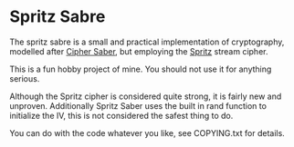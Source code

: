 
Spritz Sabre
============

The spritz sabre is a small and practical implementation of cryptography,
modelled after [Cipher Saber][1], but employing the [Spritz][2] 
stream cipher. 

This is a fun hobby project of mine. You should not use it for anything serious.

Although the Spritz cipher is considered quite strong, it is fairly new and
unproven. Additionally Spritz Saber uses the built in rand function to initialize
the IV, this is not considered the safest thing to do. 

You can do with the code whatever you like, see COPYING.txt for details.

[1]: http://ciphersaber.gurus.org/
[2]: http://people.csail.mit.edu/rivest/pubs/RS14.pdf
